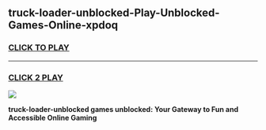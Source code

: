 
## truck-loader-unblocked-Play-Unblocked-Games-Online-xpdoq
<h3>
<a href="https://premium76.site?title=truck-loader-unblocked&ref=25A">CLICK TO PLAY</a></h3>
<hr>

<h3>
<a href="https://premium76.site?title=truck-loader-unblocked&ref=25A">CLICK 2 PLAY</a>
  
</h3>

<a href="https://premium76.site?title=truck-loader-unblocked&ref=25A"><img src="https://clearcache.store/games.png"></a>


**truck-loader-unblocked games unblocked: Your Gateway to Fun and Accessible Online Gaming**
